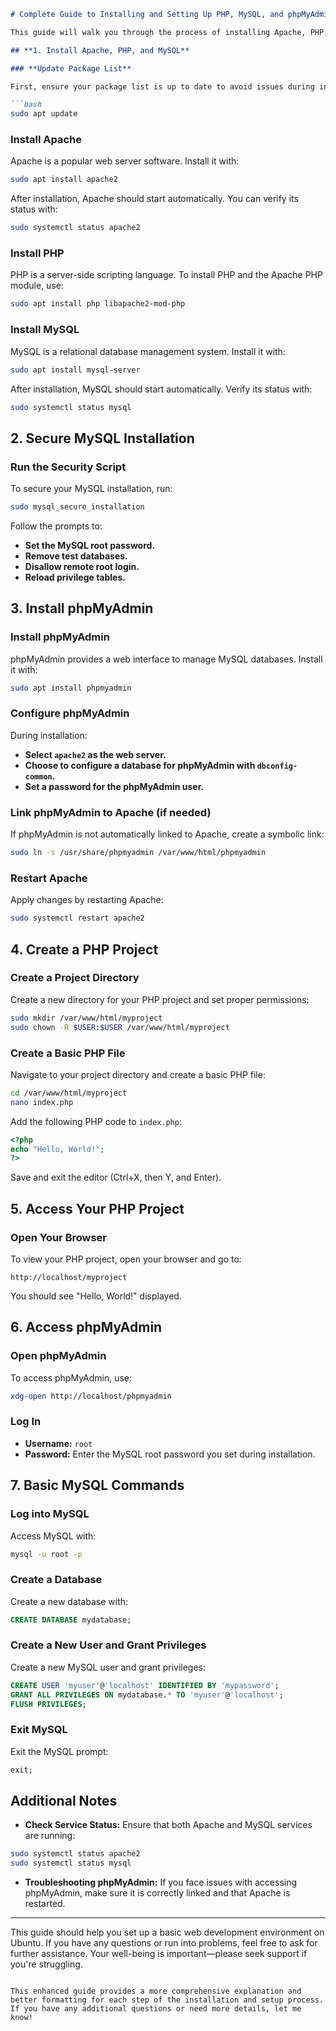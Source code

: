 

```markdown 
# Complete Guide to Installing and Setting Up PHP, MySQL, and phpMyAdmin on Ubuntu

This guide will walk you through the process of installing Apache, PHP, MySQL, and phpMyAdmin on an Ubuntu system. Follow these steps to set up a basic development environment.

## **1. Install Apache, PHP, and MySQL**

### **Update Package List**

First, ensure your package list is up to date to avoid issues during installation.

```bash
sudo apt update
```

### **Install Apache**

Apache is a popular web server software. Install it with:

```bash
sudo apt install apache2
```

After installation, Apache should start automatically. You can verify its status with:

```bash
sudo systemctl status apache2
```

### **Install PHP**

PHP is a server-side scripting language. To install PHP and the Apache PHP module, use:

```bash
sudo apt install php libapache2-mod-php
```

### **Install MySQL**

MySQL is a relational database management system. Install it with:

```bash
sudo apt install mysql-server
```

After installation, MySQL should start automatically. Verify its status with:

```bash
sudo systemctl status mysql
```

## **2. Secure MySQL Installation**

### **Run the Security Script**

To secure your MySQL installation, run:

```bash
sudo mysql_secure_installation
```

Follow the prompts to:
- **Set the MySQL root password.**
- **Remove test databases.**
- **Disallow remote root login.**
- **Reload privilege tables.**

## **3. Install phpMyAdmin**

### **Install phpMyAdmin**

phpMyAdmin provides a web interface to manage MySQL databases. Install it with:

```bash
sudo apt install phpmyadmin
```

### **Configure phpMyAdmin**

During installation:
- **Select `apache2` as the web server.**
- **Choose to configure a database for phpMyAdmin with `dbconfig-common`.**
- **Set a password for the phpMyAdmin user.**

### **Link phpMyAdmin to Apache (if needed)**

If phpMyAdmin is not automatically linked to Apache, create a symbolic link:

```bash
sudo ln -s /usr/share/phpmyadmin /var/www/html/phpmyadmin
```

### **Restart Apache**

Apply changes by restarting Apache:

```bash
sudo systemctl restart apache2
```

## **4. Create a PHP Project**

### **Create a Project Directory**

Create a new directory for your PHP project and set proper permissions:

```bash
sudo mkdir /var/www/html/myproject
sudo chown -R $USER:$USER /var/www/html/myproject
```

### **Create a Basic PHP File**

Navigate to your project directory and create a basic PHP file:

```bash
cd /var/www/html/myproject
nano index.php
```

Add the following PHP code to `index.php`:

```php
<?php
echo "Hello, World!";
?>
```

Save and exit the editor (Ctrl+X, then Y, and Enter).

## **5. Access Your PHP Project**

### **Open Your Browser**

To view your PHP project, open your browser and go to:

```
http://localhost/myproject
```

You should see "Hello, World!" displayed.

## **6. Access phpMyAdmin**

### **Open phpMyAdmin**

To access phpMyAdmin, use:

```bash
xdg-open http://localhost/phpmyadmin
```

### **Log In**

- **Username:** `root`
- **Password:** Enter the MySQL root password you set during installation.

## **7. Basic MySQL Commands**

### **Log into MySQL**

Access MySQL with:

```bash
mysql -u root -p
```

### **Create a Database**

Create a new database with:

```sql
CREATE DATABASE mydatabase;
```

### **Create a New User and Grant Privileges**

Create a new MySQL user and grant privileges:

```sql
CREATE USER 'myuser'@'localhost' IDENTIFIED BY 'mypassword';
GRANT ALL PRIVILEGES ON mydatabase.* TO 'myuser'@'localhost';
FLUSH PRIVILEGES;
```

### **Exit MySQL**

Exit the MySQL prompt:

```sql
exit;
```

## **Additional Notes**

- **Check Service Status:** Ensure that both Apache and MySQL services are running:

```bash
sudo systemctl status apache2
sudo systemctl status mysql
```

- **Troubleshooting phpMyAdmin:** If you face issues with accessing phpMyAdmin, make sure it is correctly linked and that Apache is restarted.

---

This guide should help you set up a basic web development environment on Ubuntu. If you have any questions or run into problems, feel free to ask for further assistance. Your well-being is important—please seek support if you're struggling.
```

This enhanced guide provides a more comprehensive explanation and better formatting for each step of the installation and setup process. If you have any additional questions or need more details, let me know!
